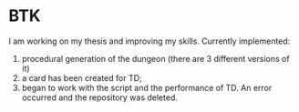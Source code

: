 # BTK
I am working on my thesis and improving my skills.
Currently implemented:
1) procedural generation of the dungeon (there are 3 different versions of it)
2) a card has been created for TD;
3) began to work with the script and the performance of TD.
An error occurred and the repository was deleted.
